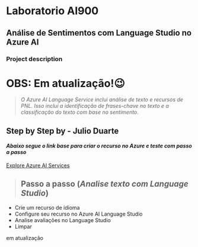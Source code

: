 # Laboratorio AI900 
## Análise de Sentimentos com Language Studio no Azure AI

### Project description

# OBS: Em atualização!😉

> *O Azure AI Language Service inclui análise de texto e recursos de PNL. Isso inclui a identificação de frases-chave no texto e a classificação do texto com base no sentimento.*
## Step by Step by - Julio Duarte

#### *Abaixo segue o link base para criar o recurso no Azure e teste com passo a passo*
[Explore Azure AI Services]([https://microsoftlearning.github.io/mslearn-ai-fundamentals/Instructions/Labs/02-content-safety.html](https://microsoftlearning.github.io/mslearn-ai-fundamentals/Instructions/Labs/06-text-analysis.html))

> ## Passo a passo (***Analise texto com Language Studio***)
- Crie um recurso de idioma
- Configure seu recurso no Azure AI Language Studio
- Analise avaliações no Language Studio
- Limpar

em atualização 
